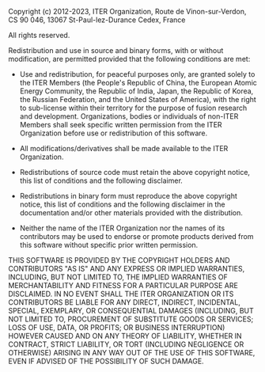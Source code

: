 Copyright (c) 2012-2023, ITER Organization, Route de Vinon-sur-Verdon,
                         CS 90 046, 13067 St-Paul-lez-Durance Cedex, France

All rights reserved.

Redistribution and use in source and binary forms, with or without modification,
are permitted provided that the following conditions are met:

* Use and redistribution, for peaceful purposes only, are granted solely to the
  ITER Members (the People's Republic of China, the European Atomic Energy
  Community, the Republic of India, Japan, the Republic of Korea, the Russian
  Federation, and the United States of America), with the right to sub-license
  within their territory for the purpose of fusion research and development.
  Organizations, bodies or individuals of non-ITER Members shall seek specific
  written permission from the ITER Organization before use or redistribution of
  this software.
  
* All modifications/derivatives shall be made available to the ITER Organization.

* Redistributions of source code must retain the above copyright notice, this
  list of conditions and the following disclaimer.

* Redistributions in binary form must reproduce the above copyright notice, this
  list of conditions and the following disclaimer in the documentation and/or
  other materials provided with the distribution.

* Neither the name of the ITER Organization nor the names of its contributors
  may be used to endorse or promote products derived from this software without
  specific prior written permission.

THIS SOFTWARE IS PROVIDED BY THE COPYRIGHT HOLDERS AND CONTRIBUTORS "AS IS" AND
ANY EXPRESS OR IMPLIED WARRANTIES, INCLUDING, BUT NOT LIMITED TO, THE IMPLIED
WARRANTIES OF MERCHANTABILITY AND FITNESS FOR A PARTICULAR PURPOSE ARE
DISCLAIMED. IN NO EVENT SHALL THE ITER ORGANIZATION OR ITS CONTRIBUTORS BE LIABLE
FOR ANY DIRECT, INDIRECT, INCIDENTAL, SPECIAL, EXEMPLARY, OR CONSEQUENTIAL
DAMAGES (INCLUDING, BUT NOT LIMITED TO, PROCUREMENT OF SUBSTITUTE GOODS OR
SERVICES; LOSS OF USE, DATA, OR PROFITS; OR BUSINESS INTERRUPTION) HOWEVER CAUSED
AND ON ANY THEORY OF LIABILITY, WHETHER IN CONTRACT, STRICT LIABILITY, OR TORT
(INCLUDING NEGLIGENCE OR OTHERWISE) ARISING IN ANY WAY OUT OF THE USE OF THIS
SOFTWARE, EVEN IF ADVISED OF THE POSSIBILITY OF SUCH DAMAGE.
